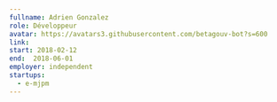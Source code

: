 ```yaml
---
fullname: Adrien Gonzalez
role: Développeur
avatar: https://avatars3.githubusercontent.com/betagouv-bot?s=600
link:
start: 2018-02-12
end:  2018-06-01
employer: independent
startups:
  - e-mjpm
---
```

